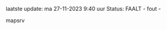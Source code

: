laatste update: 
ma 27-11-2023  9:40   uur 
Status: FAALT - fout - 
<div class="service R">mapsrv</div>